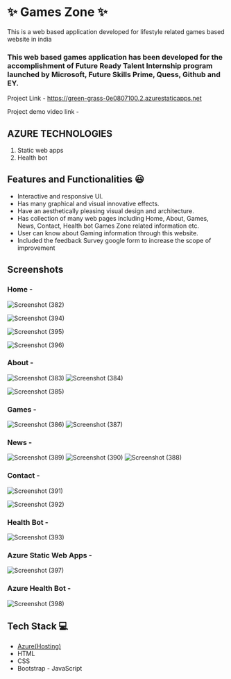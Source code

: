 # ✨ Games Zone  ✨

This is a web based application developed for lifestyle related games based website in india

### This web based games application has been developed for the accomplishment of Future Ready Talent Internship program launched by Microsoft, Future Skills Prime, Quess, Github and EY.


Project Link - https://green-grass-0e0807100.2.azurestaticapps.net 



Project demo video link  -  



##   AZURE TECHNOLOGIES   ##


1. Static web apps
2. Health bot


## Features and Functionalities 😃

- Interactive and responsive UI.
- Has many graphical and visual innovative effects.
- Have an aesthetically pleasing visual design and architecture.
- Has collection of many web pages including Home, About, Games, News, Contact, Health bot Games Zone related information etc.
- User can know about Gaming information through this website.
- Included the feedback Survey  google form to increase the scope of improvement 

## Screenshots




### Home -

![Screenshot (382)](https://user-images.githubusercontent.com/117445541/215266102-4a2fd867-ecfa-41d7-bcfc-8e6c88b12229.png)

![Screenshot (394)](https://user-images.githubusercontent.com/117445541/215266112-5887ff9e-b4db-4ff5-b3a3-733c62e062f6.png)


![Screenshot (395)](https://user-images.githubusercontent.com/117445541/215266115-5b8a549e-871e-4fe2-ab32-5ec92569092f.png)

![Screenshot (396)](https://user-images.githubusercontent.com/117445541/215266132-6a1a9e02-6874-4380-8f29-b4d8c0210a53.png)






### About -

![Screenshot (383)](https://user-images.githubusercontent.com/117445541/215266182-80587865-8355-46d8-a590-f240f21a031a.png)
![Screenshot (384)](https://user-images.githubusercontent.com/117445541/215266187-2c1e36b9-9b26-412c-aa35-f18ee88c5d88.png)



![Screenshot (385)](https://user-images.githubusercontent.com/117445541/215266200-06a92f7c-0c2d-4ad2-9db3-d64a2d0c46a7.png)









### Games -

![Screenshot (386)](https://user-images.githubusercontent.com/117445541/215266229-306a7a88-4432-48e6-ae7f-adf0429bcb70.png)
![Screenshot (387)](https://user-images.githubusercontent.com/117445541/215266234-25344805-b83f-4107-84a9-a26bf90027a7.png)










### News -



![Screenshot (389)](https://user-images.githubusercontent.com/117445541/215266254-5d0aa87f-bf3f-4360-9a15-eb236ec8d3c1.png)
![Screenshot (390)](https://user-images.githubusercontent.com/117445541/215266256-9583c4d4-5de2-4b84-b175-e781713220f1.png)
![Screenshot (388)](https://user-images.githubusercontent.com/117445541/215266260-3f7ca22e-0109-4865-bc20-9e23ffdb60f2.png)













### Contact -

![Screenshot (391)](https://user-images.githubusercontent.com/117445541/215266273-dca3db64-8bbd-4980-8dcd-4f3e7e514747.png)


![Screenshot (392)](https://user-images.githubusercontent.com/117445541/215266270-8ea5652a-3bb6-43bd-84e5-c80b250bcc82.png)



































### Health Bot -

![Screenshot (393)](https://user-images.githubusercontent.com/117445541/215266282-c82e271f-7488-4c74-9dd1-cb442ddf586b.png)


















### Azure Static Web Apps -


![Screenshot (397)](https://user-images.githubusercontent.com/117445541/215266296-71b5f4f4-b00c-4573-9654-ee35dd2dadff.png)













### Azure Health Bot -


![Screenshot (398)](https://user-images.githubusercontent.com/117445541/215266298-51d83635-5f2b-47c4-a9ad-774f40833a3d.png)











## Tech Stack 💻

- [Azure(Hosting)](https://azure.microsoft.com/en-in/features/azure-portal/)
- HTML
- CSS
- Bootstrap
- JavaScript
